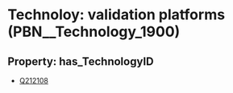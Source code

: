 # Technoloy: __validation platforms__ (PBN__Technology_1900)

## Property: has_TechnologyID

* [Q212108](Q212108)

